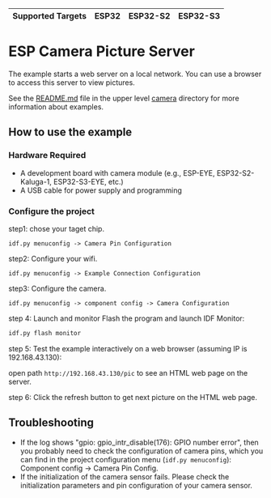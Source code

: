 | Supported Targets | ESP32 | ESP32-S2 | ESP32-S3 |
| ----------------- | ----- | -------- | -------- |

# ESP Camera Picture Server

The example starts a web server on a local network. You can use a browser to access this server to view pictures.    

See the [README.md](../README.md) file in the upper level [camera](../) directory for more information about examples.  

## How to use the example


### Hardware Required

* A development board with camera module (e.g., ESP-EYE, ESP32-S2-Kaluga-1, ESP32-S3-EYE, etc.)
* A USB cable for power supply and programming

### Configure the project

step1: chose your taget chip.

````
idf.py menuconfig -> Camera Pin Configuration
````

step2: Configure your wifi.

```
idf.py menuconfig -> Example Connection Configuration
```

step3: Configure the camera.

```
idf.py menuconfig -> component config -> Camera Configuration
```

step 4: Launch and monitor
Flash the program and launch IDF Monitor:

```bash
idf.py flash monitor
```

step 5: Test the example interactively on a web browser (assuming IP is 192.168.43.130):

open path `http://192.168.43.130/pic` to see an HTML web page on the server.

step 6: Click the refresh button to get next picture on the HTML web page.

## Troubleshooting
* If the log shows "gpio: gpio_intr_disable(176): GPIO number error", then you probably need to check the configuration of camera pins, which you can find in the project configuration menu (`idf.py menuconfig`): Component config -> Camera Pin Config.
* If the initialization of the camera sensor fails. Please check the initialization parameters and pin configuration of your camera sensor. 